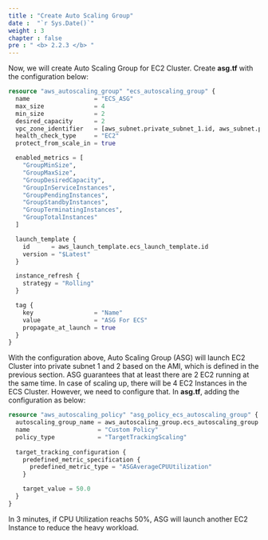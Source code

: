 ```yaml
---
title : "Create Auto Scaling Group"
date :  "`r Sys.Date()`" 
weight : 3
chapter : false
pre : " <b> 2.2.3 </b> "
---
```


Now, we will create Auto Scaling Group for EC2 Cluster. Create **asg.tf** with the configuration below:

```tf
resource "aws_autoscaling_group" "ecs_autoscaling_group" {
  name                  = "ECS_ASG"
  max_size              = 4
  min_size              = 2
  desired_capacity      = 2
  vpc_zone_identifier   = [aws_subnet.private_subnet_1.id, aws_subnet.private_subnet_2.id]
  health_check_type     = "EC2"
  protect_from_scale_in = true

  enabled_metrics = [
    "GroupMinSize",
    "GroupMaxSize",
    "GroupDesiredCapacity",
    "GroupInServiceInstances",
    "GroupPendingInstances",
    "GroupStandbyInstances",
    "GroupTerminatingInstances",
    "GroupTotalInstances"
  ]

  launch_template {
    id      = aws_launch_template.ecs_launch_template.id
    version = "$Latest"
  }

  instance_refresh {
    strategy = "Rolling"
  }

  tag {
    key                 = "Name"
    value               = "ASG For ECS"
    propagate_at_launch = true
  }
}
```

With the configuration above, Auto Scaling Group (ASG) will launch EC2 Cluster into private subnet 1 and 2 based on the AMI, which is defined in the previous section. ASG guarantees that at least there are 2 EC2 running at the same time. In case of scaling up, there will be 4 EC2 Instances in the ECS Cluster. However, we need to configure that. In **asg.tf**, adding the configuration as below:

```tf
resource "aws_autoscaling_policy" "asg_policy_ecs_autoscaling_group" {
  autoscaling_group_name = aws_autoscaling_group.ecs_autoscaling_group.name
  name                   = "Custom Policy"
  policy_type            = "TargetTrackingScaling"
  
  target_tracking_configuration {
    predefined_metric_specification {
      predefined_metric_type = "ASGAverageCPUUtilization"
    }

    target_value = 50.0
  }
}
```

In 3 minutes, if CPU Utilization reachs 50%, ASG will launch another EC2 Instance to reduce the heavy workload.
